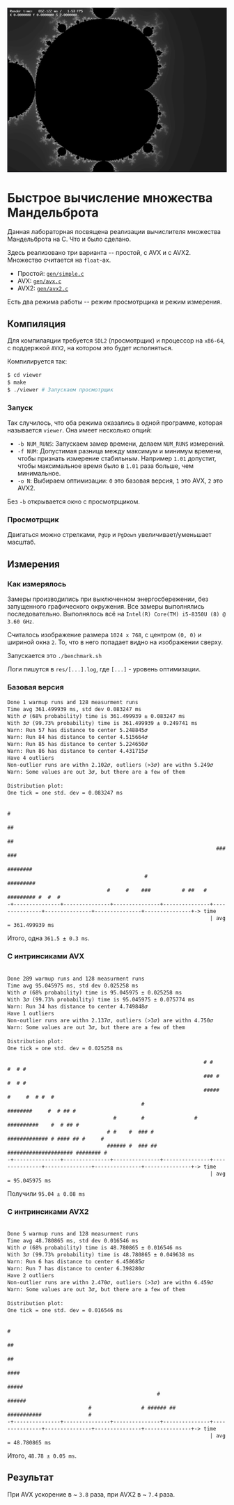 ![Мандельброт](result.png)

# Быстрое вычисление множества Мандельброта

Данная лабораторная посвящена реализации вычислителя 
множества Мандельброта на C. Что и было сделано.

Здесь реализовано три варианта -- простой, с AVX и с AVX2.
Множество считается на `float`-ах.

 - Простой: [`gen/simple.c`](gen/simple.c)
 - AVX: [`gen/avx.c`](gen/avx.c)
 - AVX2: [`gen/avx2.c`](gen/avx2.c)

Есть два режима работы -- режим просмотрщика и режим измерения.

## Компиляция

Для компилаяции требуется `SDL2` (просмотрщик) и процессор на
`x86-64`, с поддержкой `AVX2`, на котором это будет исполняться.

Компилируется так:
```bash
$ cd viewer
$ make
$ ./viewer # Запускаем просмотрщик
```

### Запуск

Так случилось, что оба режима оказались в одной программе, которая называется
`viewer`. Она имеет несколько опций:

 - `-b NUM_RUNS`: Запускаем замер времени, делаем `NUM_RUNS` измерений.
 - `-f NUM`: Допустимая разница между максимум и минимум времени, чтобы признать измерение стабильным.
    Например `1.01` допустит, чтобы максимальное время было в `1.01` раза больше, чем минимальное.
 - `-o N`: Выбираем оптимизации: `0` это базовая версия, `1` это AVX, `2` это AVX2.

Без `-b` открывается окно с просмотрщиком.

### Просмотрщик

Двигаться можно стрелками, `PgUp` и `PgDown` увеличивает/уменьшает масштаб.

## Измерения

### Как измерялось

Замеры производились при выключенном энергосбережении,
без запущенного графического окружения. Все замеры выполнялись последовательно.
Выполнялось всё на `Intel(R) Core(TM) i5-8350U (8) @ 3.60 GHz`.

Считалось изображение размера `1024 x 768`, с центром `(0, 0)` и шириной окна `2`.
То, что в него попадает видно на изображении сверху.

Запускается это `./benchmark.sh`

Логи пишутся в `res/[...].log`, где `[...]` - уровень оптимизации.

### Базовая версия

```
Done 1 warmup runs and 128 measurment runs
Time avg 361.499939 ms, std dev 0.083247 ms
With 𝜎 (68% probability) time is 361.499939 ± 0.083247 ms
With 3𝜎 (99.73% probability) time is 361.499939 ± 0.249741 ms
Warn: Run 57 has distance to center 5.248845𝜎
Warn: Run 84 has distance to center 4.515664𝜎
Warn: Run 85 has distance to center 5.224650𝜎
Warn: Run 86 has distance to center 4.431715𝜎
Have 4 outliers
Non-outlier runs are withn 2.102𝜎, outliers (>3𝜎) are withn 5.249𝜎
Warn: Some values are out 3𝜎, but there are a few of them

Distribution plot:
One tick = one std. dev = 0.083247 ms

                                                                        #                                                          
                                                                        ##                                                         
                                                                        ##                                                         
                                                                   ### ###                                                         
                                                                   ########                                                        
                                            #                     #########                                                        
                                #     #    ###          # ##   #  ######### #  #  #                                                
-+---------------+---------------+---------------+---------------+---------------+---------------+---------------+---------------+-> time
                                                                 | avg = 361.499939 ms
```

Итого, одна `361.5 ± 0.3 ms`.

### С интринсиками AVX

```

Done 289 warmup runs and 128 measurment runs
Time avg 95.045975 ms, std dev 0.025258 ms
With 𝜎 (68% probability) time is 95.045975 ± 0.025258 ms
With 3𝜎 (99.73% probability) time is 95.045975 ± 0.075774 ms
Warn: Run 34 has distance to center 4.749848𝜎
Have 1 outliers
Non-outlier runs are withn 2.137𝜎, outliers (>3𝜎) are withn 4.750𝜎
Warn: Some values are out 3𝜎, but there are a few of them

Distribution plot:
One tick = one std. dev = 0.025258 ms

                                                               # #          #  # #                                                 
                                                               ### #        #  # #                                                 
                                                               #####  #     #  # #  #                                              
                                           #                   ########     #  # ## #                                              
                                  #        #                # ##########    #  # ## #                                              
                                # #    #  ### #             ############# # #### ## #     #                                        
                                ###### #  ### ##           ##################### ######## #                                        
-+---------------+---------------+---------------+---------------+---------------+---------------+---------------+---------------+-> time
                                                                 | avg = 95.045975 ms
```

Получили `95.04 ± 0.08 ms`

### С интринсиками AVX2

```

Done 5 warmup runs and 128 measurment runs
Time avg 48.780865 ms, std dev 0.016546 ms
With 𝜎 (68% probability) time is 48.780865 ± 0.016546 ms
With 3𝜎 (99.73% probability) time is 48.780865 ± 0.049638 ms
Warn: Run 6 has distance to center 6.458685𝜎
Warn: Run 7 has distance to center 6.398280𝜎
Have 2 outliers
Non-outlier runs are withn 2.470𝜎, outliers (>3𝜎) are withn 6.459𝜎
Warn: Some values are out 3𝜎, but there are a few of them

Distribution plot:
One tick = one std. dev = 0.016546 ms

                                                                       #                                                           
                                                                      ##                                                           
                                                                      ##                                                           
                                                                     ####                                                          
                                                                     #####                                                         
                                                #                    ######                                                        
                          #                # ###### ##             ###########               #                                     
-+---------------+---------------+---------------+---------------+---------------+---------------+---------------+---------------+-> time
                                                                 | avg = 48.780865 ms
```

Итого, `48.78 ± 0.05 ms`.

## Результат

При AVX ускорение в ~ `3.8` раза, при AVX2 в ~ `7.4` раза.
